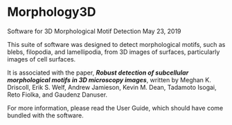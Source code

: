 # Morphology3D
Software for 3D Morphological Motif Detection
May 23, 2019

This suite of software was designed to detect morphological motifs, such as blebs, filopodia, and lamellipodia, from 3D images of surfaces, particularly images of cell surfaces.

It is associated with the paper, ***Robust detection of subcellular morphological motifs in 3D microscopy images***, written by Meghan K. Driscoll, Erik S. Welf, Andrew Jamieson, Kevin M. Dean, Tadamoto Isogai, Reto Fiolka, and Gaudenz Danuser. 

For more information, please read the User Guide, which should have come bundled with the software.
